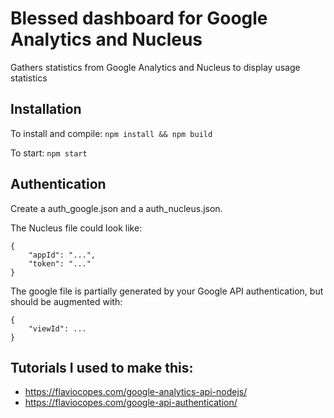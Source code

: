 # Blessed dashboard for Google Analytics and Nucleus

Gathers statistics from Google Analytics and Nucleus to display usage statistics

## Installation

To install and compile:
`npm install && npm build`

To start:
`npm start`

## Authentication

Create a auth_google.json and a auth_nucleus.json.

The Nucleus file could look like:

```
{
	"appId": "...",
	"token": "..."
}
```

The google file is partially generated by your Google API authentication, but should be augmented with:

```
{
	"viewId": ...
}
```

## Tutorials I used to make this:

 - https://flaviocopes.com/google-analytics-api-nodejs/
 - https://flaviocopes.com/google-api-authentication/